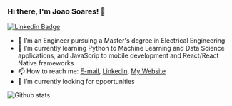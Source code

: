 ### Hi there, I'm Joao Soares! 👋

[![Linkedin Badge](https://img.shields.io/badge/-View&nbsp;profile&nbsp;on&nbsp;LinkedIn-blue?style=flat-square&logo=Linkedin&logoColor=white&link=https://www.linkedin.com/in/joaosfneto/)](https://www.linkedin.com/in/joaosfneto/)


- 👯 I’m an Engineer pursuing a Master's degree in Electrical Engineering
- 🌱 I’m currently learning Python to Machine Learning and Data Science applications, and JavaScrip to mobile development and React/React Native frameworks
- 📫 How to reach me: [E-mail](mailto:joao.soares@cear.ufpb.br), [LinkedIn](https://www.linkedin.com/in/joaosfneto/), [My Website](https://sites.google.com/view/joaosoares)
- 🔭 I’m currently looking for opportunities


![Github stats](https://github-readme-stats.vercel.app/api?username=joaonetocz)





<!--
**joaonetocz/joaonetocz** is a ✨ _special_ ✨ repository because its `README.md` (this file) appears on your GitHub profile.

Here are some ideas to get you started:

- 🤔 I’m looking for help with ...
- 💬 Ask me about ...
- 😄 Pronouns: ...
- ⚡ Fun fact: ...
-->

